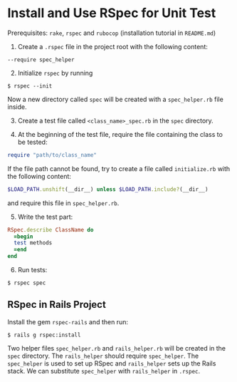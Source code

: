 # Install and Use RSpec for Unit Test

Prerequisites: `rake`, `rspec` and `rubocop` (installation tutorial in `README.md`)

1. Create a `.rspec` file in the project root with the following content:

  ```
  --require spec_helper
  ```

2. Initialize `rspec` by running

  ```console
  $ rspec --init
  ```

  Now a new directory called `spec` will be created with a `spec_helper.rb` file inside.

3. Create a test file called `<class_name>_spec.rb` in the `spec` directory.

4. At the beginning of the test file, require the file containing the class to be tested:

  ```ruby
  require "path/to/class_name"
  ```
  
  If the file path cannot be found, try to create a file called `initialize.rb` with the following content:
  
  ```ruby
  $LOAD_PATH.unshift(__dir__) unless $LOAD_PATH.include?(__dir__)
  ```
  
  and require this file in `spec_helper.rb`.
  
5. Write the test part:

  ```ruby
  RSpec.describe ClassName do
    =begin
    test methods
    =end
  end
  ```

6. Run tests:

  ```console
  $ rspec spec
  ```

## RSpec in Rails Project

Install the gem `rspec-rails` and then run:

```console
$ rails g rspec:install
```
  
Two helper files `spec_helper.rb` and `rails_helper.rb` will be created in the `spec` directory. The `rails_helper` should require `spec_helper`. The `spec_helper` is used to set up RSpec and `rails_helper` sets up the Rails stack. We can substitute `spec_helper` with `rails_helper` in `.rspec`.
